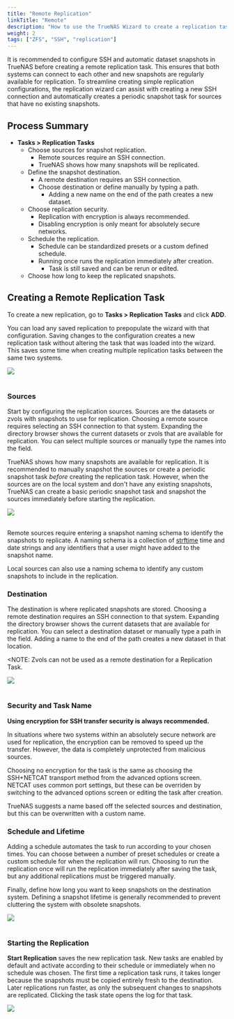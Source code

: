 ```yaml
---
title: "Remote Replication"
linkTitle: "Remote"
description: "How to use the TrueNAS Wizard to create a replication task that works with a remote system to send or receive ZFS snapshots."
weight: 2
tags: ["ZFS", "SSH", "replication"]
---
```


It is recommended to configure SSH and automatic dataset snapshots in TrueNAS before creating a remote replication task.
This ensures that both systems can connect to each other and new snapshots are regularly available for replication.
To streamline creating simple replication configurations, the replication wizard can assist with creating a new SSH connection and automatically creates a periodic snapshot task for sources that have no existing snapshots.

## Process Summary

* **Tasks > Replication Tasks**
  * Choose sources for snapshot replication.
    * Remote sources require an SSH connection.
    * TrueNAS shows how many snapshots will be replicated.
  * Define the snapshot destination.
    * A remote destination requires an SSH connection.
    * Choose destination or define manually by typing a path.
      * Adding a new name on the end of the path creates a new dataset.
  * Choose replication security.
    * Replication with encryption is always recommended.
    * Disabling encryption is only meant for absolutely secure networks.
  * Schedule the replication.
    * Schedule can be standardized presets or a custom defined schedule.
    * Running once runs the replication immediately after creation.
      * Task is still saved and can be rerun or edited.
  * Choose how long to keep the replicated snapshots.

## Creating a Remote Replication Task

To create a new replication, go to **Tasks > Replication Tasks** and click **ADD**.

You can load any saved replication to prepopulate the wizard with that configuration.
Saving changes to the configuration creates a new replication task without altering the task that was loaded into the wizard.
This saves some time when creating multiple replication tasks between the same two systems.

<img src="/images/TasksReplicationTasksAdd.png">
<br><br>


### Sources

Start by configuring the replication sources.
Sources are the datasets or zvols with snapshots to use for replication.
Choosing a remote source requires selecting an SSH connection to that system.
Expanding the directory browser shows the current datasets or zvols that are available for replication.
You can select multiple sources or manually type the names into the field.

TrueNAS shows how many snapshots are available for replication.
It is recommended to manually snapshot the sources or create a periodic snapshot task *before* creating the replication task.
However, when the sources are on the local system and don't have any existing snapshots, TrueNAS can create a basic periodic snapshot task and snapshot the sources immediately before starting the replication.

<img src="/images/TasksReplicationTasksAddRemoteSource.png">
<br><br>


Remote sources require entering a snapshot naming schema to identify the snapshots to replicate.
A naming schema is a collection of [strftime](https://www.freebsd.org/cgi/man.cgi?query=strftime) time and date strings and any identifiers that a user might have added to the snapshot name.


Local sources can also use a naming schema to identify any custom snapshots to include in the replication.

### Destination

The destination is where replicated snapshots are stored.
Choosing a remote destination requires an SSH connection to that system.
Expanding the directory browser shows the current datasets that are available for replication.
You can select a destination dataset or manually type a path in the field.
Adding a name to the end of the path creates a new dataset in that location.

<NOTE: Zvols can not be used as a remote destination for a Replication Task.

<img src="/images/TasksReplicationTasksAddRemoteDest.png">
<br><br>


### Security and Task Name

**Using encryption for SSH transfer security is always recommended.**

In situations where two systems within an absolutely secure network are used for replication, the encryption can be removed to speed up the transfer.
However, the data is completely unprotected from malicious sources.

Choosing no encryption for the task is the same as choosing the SSH+NETCAT transport method from the advanced options screen.
NETCAT uses common port settings, but these can be overriden by switching to the advanced options screen or editing the task after creation.

TrueNAS suggests a name based off the selected sources and destination, but this can be overwritten with a custom name.

### Schedule and Lifetime

Adding a schedule automates the task to run according to your chosen times.
You can choose between a number of preset schedules or create a custom schedule for when the replication will run.
Choosing to run the replication once will run the replication immediately after saving the task, but any additional replications must be triggered manually.

Finally, define how long you want to keep snapshots on the destination system.
Defining a snapshot lifetime is generally recommended to prevent cluttering the system with obsolete snapshots.

<img src="/images/TasksReplicationTasksAddLocalSourceLocalDestCustomLife.png">
<br><br>

### Starting the Replication

**Start Replication** saves the new replication task.
New tasks are enabled by default and activate according to their schedule or immediately when no schedule was chosen.
The first time a replication task runs, it takes longer because the snapshots must be copied entirely fresh to the destination.
Later replications run faster, as only the subsequent changes to snapshots are replicated.
Clicking the task state opens the log for that task.

<img src="/images/TasksReplicationTasksRemoteLogs.png">
<br><br>
